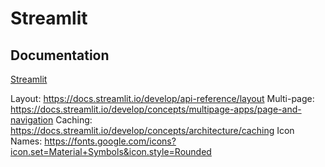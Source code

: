 # Streamlit

## Documentation

[Streamlit](https://docs.streamlit.io/)

Layout: https://docs.streamlit.io/develop/api-reference/layout
Multi-page: https://docs.streamlit.io/develop/concepts/multipage-apps/page-and-navigation
Caching: https://docs.streamlit.io/develop/concepts/architecture/caching
Icon Names: https://fonts.google.com/icons?icon.set=Material+Symbols&icon.style=Rounded
